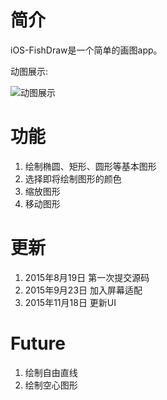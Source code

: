 # 简介
iOS-FishDraw是一个简单的画图app。

动图展示:

![动图展示](http://7xnrog.com1.z0.glb.clouddn.com/github_iOS-FishDraw-show.gif)

# 功能
1. 绘制椭圆、矩形、圆形等基本图形
2. 选择即将绘制图形的颜色
3. 缩放图形
4. 移动图形

# 更新
1. 2015年8月19日  第一次提交源码
2. 2015年9月23日  加入屏幕适配
3. 2015年11月18日 更新UI

# Future
1. 绘制自由直线
2. 绘制空心图形
